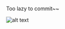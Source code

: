 Too lazy to commit~~

![alt text][logo]

[logo]: https://github.com/doodleragon/doodleragon/blob/main/sleepyragon.gif "Sleepyragon"
